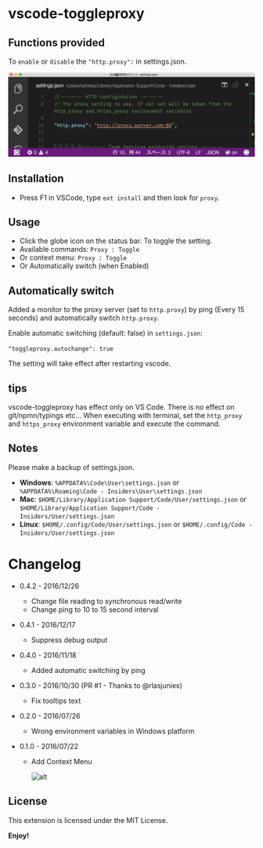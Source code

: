 # vscode-toggleproxy

## Functions provided

To `enable` or `disable` the `"http.proxy":` in settings.json.

![alt](images/toggleproxy.gif)

## Installation

* Press F1 in VSCode, type `ext install` and then look for `proxy`.

## Usage

* Click the globe icon on the status bar. To toggle the setting.
* Available commands: `Proxy : Toggle`
* Or context menu: `Proxy : Toggle`
* Or Automatically switch (when Enabled)

## Automatically switch

Added a monitor to the proxy server (set to `http.proxy`) by ping (Every 15 seconds) and automatically switch `http.proxy`.

Enable automatic switching (default: false) in `settings.json`:

`"toggleproxy.autochange": true`

The setting will take effect after restarting vscode.

## tips

vscode-toggleproxy has effect only on VS Code. There is no effect on git/npmn/typings etc...
When executing with terminal, set the `http_proxy` and `https_proxy` environment variable and execute the command.

<!--.bash_profile example: 

```bash
if `ping -c 2 -W 500 proxy.server.com > /dev/null` ; then
  echo 'proxy is alive.'
  export http_proxy="http://proxy.server.com:80"
  export https_proxy="http://proxy.server.com:80"
else
  echo 'proxy is dead.'
  unset http_proxy
  unset https_proxy
fi
```-->

## Notes

Please make a backup of settings.json.

* **Windows**: `%APPDATA%\Code\User\settings.json` or `%APPDATA%\Roaming\Code - Insiders\User\settings.json`
* **Mac**: `$HOME/Library/Application Support/Code/User/settings.json` or `$HOME/Library/Application Support/Code - Insiders/User/settings.json`
* **Linux**: `$HOME/.config/Code/User/settings.json` or `$HOME/.config/Code - Insiders/User/settings.json`

# Changelog

* 0.4.2 - 2016/12/26
  * Change file reading to synchronous read/write
  * Change ping to 10 to 15 second interval

* 0.4.1 - 2016/12/17
  * Suppress debug output

* 0.4.0 - 2016/11/18
  * Added automatic switching by ping

* 0.3.0 - 2016/10/30 (PR #1 - Thanks to @rlasjunies)
  * Fix tooltips text 

* 0.2.0 - 2016/07/26 
  * Wrong environment variables in Windows platform

* 0.1.0 - 2016/07/22 
  * Add Context Menu

    ![alt](images/proxy_context.gif)


## License

This extension is licensed under the MIT License.

<!--### For more information-->

**Enjoy!**

